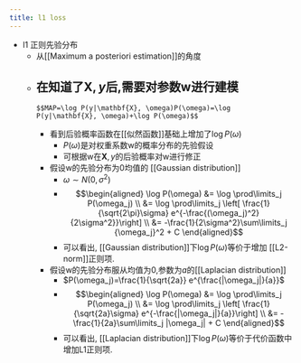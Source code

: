 ```yaml
---
title: l1 loss
---
```


- l1 正则先验分布
    - 从[[Maximum a posteriori estimation]]的角度
    - 在知道了$\mathbf{X},y$后,需要对参数w进行建模
        -
          $$MAP=\log P(y|\mathbf{X}, \omega)P(\omega)=\log P(y|\mathbf{X}, \omega)+\log P(\omega)$$
        - 看到后验概率函数在[[似然函数]]基础上增加了$\log P(\omega)$
            - $P(\omega)$是对权重系数w的概率分布的先验假设
            - 可根据w在$\mathbf{X},y$的后验概率对w进行修正
        - 假设w的先验分布为0均值的 [[Gaussian distribution]]
            - $\omega \sim N(0, \sigma^2)$
            -
              $$\begin{aligned} \log P(\omega) &= \log \prod\limits_j P(\omega_j) \\ &= \log \prod\limits_j \left[ \frac{1}{\sqrt{2\pi}\sigma} e^{-\frac{(\omega_j)^2}{2\sigma^2}}\right] \\ &= -\frac{1}{2\sigma^2}\sum\limits_j {\omega_j}^2 + C \end{aligned}$$
            - 可以看出, [[Gaussian distribution]]下$\log P(\omega)$等价于增加 [[L2-norm]]正则项.
        - 假设w的先验分布服从均值为0,参数为$a$的[[Laplacian distribution]]
            - $P(\omega_j)=\frac{1}{\sqrt{2a}} e^{\frac{|\omega_j|}{a}}$
            -
              $$\begin{aligned} \log P(\omega) &= \log \prod\limits_j P(\omega_j) \\ &= \log \prod\limits_j \left[ \frac{1}{\sqrt{2a}\sigma} e^{-\frac{|\omega_j|}{a}}\right] \\ &= -\frac{1}{2a}\sum\limits_j |\omega_j| + C \end{aligned}$$
            - 可以看出, [[Laplacian distribution]]下$\log P(\omega)$等价于代价函数中增加L1正则项.